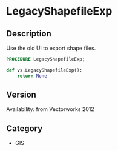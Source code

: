 # LegacyShapefileExp

## Description
Use the old UI to export shape files.

```pascal
PROCEDURE LegacyShapefileExp;
```

```python
def vs.LegacyShapefileExp():
    return None
```

## Version
Availability: from Vectorworks 2012

## Category
* GIS

